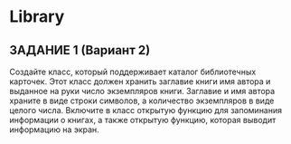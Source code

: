 # Library

## ЗАДАНИЕ 1 (Вариант 2)

Создайте класс, который поддерживает каталог библиотечных карточек. 
Этот класс должен хранить заглавие книги имя автора и выданное на 
руки число экземпляров книги. Заглавие и имя автора храните в 
виде строки символов, а количество экземпляров в виде целого числа. 
Включите в класс открытую функцию для запоминания информации о книгах, 
а также открытую функцию, которая выводит информацию на экран.
